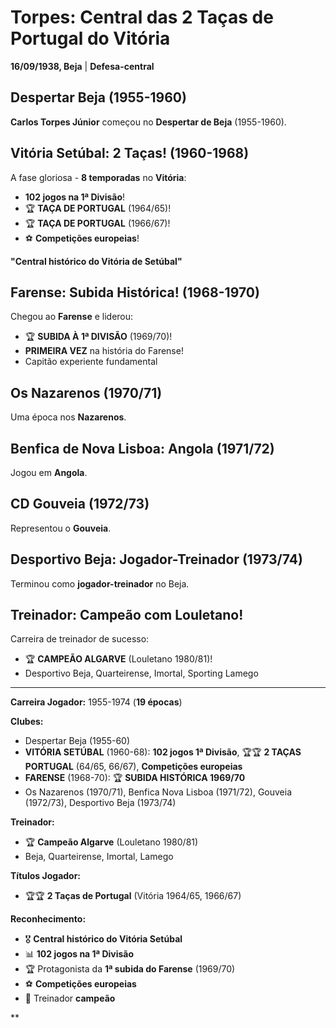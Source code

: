 # Torpes: Central das 2 Taças de Portugal do Vitória

**16/09/1938, Beja** | **Defesa-central**

## Despertar Beja (1955-1960)

**Carlos Torpes Júnior** começou no **Despertar de Beja** (1955-1960).

## Vitória Setúbal: 2 Taças! (1960-1968)

A fase gloriosa - **8 temporadas** no **Vitória**:
- **102 jogos na 1ª Divisão**!
- 🏆 **TAÇA DE PORTUGAL** (1964/65)!
- 🏆 **TAÇA DE PORTUGAL** (1966/67)!
- ⚽ **Competições europeias**!

**"Central histórico do Vitória de Setúbal"**

## Farense: Subida Histórica! (1968-1970)

Chegou ao **Farense** e liderou:
- 🏆 **SUBIDA À 1ª DIVISÃO** (1969/70)!
- **PRIMEIRA VEZ** na história do Farense!
- Capitão experiente fundamental

## Os Nazarenos (1970/71)

Uma época nos **Nazarenos**.

## Benfica de Nova Lisboa: Angola (1971/72)

Jogou em **Angola**.

## CD Gouveia (1972/73)

Representou o **Gouveia**.

## Desportivo Beja: Jogador-Treinador (1973/74)

Terminou como **jogador-treinador** no Beja.

## Treinador: Campeão com Louletano!

Carreira de treinador de sucesso:
- 🏆 **CAMPEÃO ALGARVE** (Louletano 1980/81)!
- Desportivo Beja, Quarteirense, Imortal, Sporting Lamego

---

**Carreira Jogador:** 1955-1974 (**19 épocas**)

**Clubes:**
- Despertar Beja (1955-60)
- **VITÓRIA SETÚBAL** (1960-68): **102 jogos 1ª Divisão**, 🏆🏆 **2 TAÇAS PORTUGAL** (64/65, 66/67), **Competições europeias**
- **FARENSE** (1968-70): 🏆 **SUBIDA HISTÓRICA 1969/70**
- Os Nazarenos (1970/71), Benfica Nova Lisboa (1971/72), Gouveia (1972/73), Desportivo Beja (1973/74)

**Treinador:**
- 🏆 **Campeão Algarve** (Louletano 1980/81)
- Beja, Quarteirense, Imortal, Lamego

**Títulos Jogador:**
- 🏆🏆 **2 Taças de Portugal** (Vitória 1964/65, 1966/67)

**Reconhecimento:**
- 🎖️ **Central histórico do Vitória Setúbal**
- 📊 **102 jogos na 1ª Divisão**
- 🏆 Protagonista da **1ª subida do Farense** (1969/70)
- ⚽ **Competições europeias**
- 👔 Treinador **campeão**

**